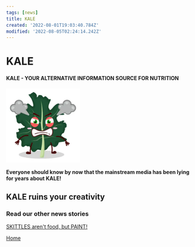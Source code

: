 ```yaml
---
tags: [news]
title: KALE
created: '2022-08-01T19:03:40.784Z'
modified: '2022-08-05T02:24:14.242Z'
---
```


# KALE

#### KALE - YOUR ALTERNATIVE INFORMATION SOURCE FOR NUTRITION

<img src="attachments/kale.png" width="200" height="200" /> 

**Everyone should know by now that the mainstream media has been lying for years about KALE!**

## KALE ruins your creativity

### Read our other news stories
[SKITTLES aren't food, but PAINT!](./SKITTLES.md)


[Home](./index.md)
